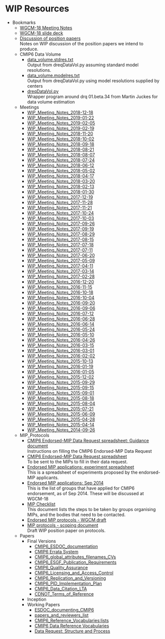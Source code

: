 <h1 class="title">WIP Resources</h1> 
         

<div id='folder_tree' class='yui-skin-sam'>
<ul><li class='expanded'><div class='folder'>Bookmarks</div> 
 <ul><li><span class='bookmark'><a href='https://docs.google.com/document/d/1lNWCak7UXUf5BeofHlrho7tCL5nHmw8Ok-7JVKOXvOA/edit'>WGCM-18 Meeting Notes</a></span></li>
		 <li><span class='bookmark'><a href='https://docs.google.com/presentation/d/1M4FB1n79cAu9rPHOQw-RteUB8piSl26s79OsBZkmQjA/edit#slide=id.p54'>WGCM-18 slide deck</a></span></li>
		 <li><span class='bookmark'><a href='https://docs.google.com/document/d/1oUVsbTMXUpu8AfIwBWnBX068-iKfrp5Si76IH38T_Dw/edit'>Discussion of position papers</a><br/>Notes on WIP discussion of the position papers we intend to produce.<br/></span></li><li class='expanded'><div class='folder'>CMIP6 Data Volume</div> 
 <ul>
	 <li><span class='bookmark'><a href='http://www.earthsystemcog.org/site_media/projects/wip/data_volume.stdres.txt'>data_volume.stdres.txt</a><br/>Output from dreqDataVol.py assuming standard model resolutions.<br/></span></li>
	 <li><span class='bookmark'><a href='http://www.earthsystemcog.org/site_media/projects/wip/data_volume.modelres.txt'>data_volume.modelres.txt</a><br/>Output from dreqDataVol.py using model resolutions supplied by centers<br/></span></li>
 <li><span class='bookmark'><a href='http://www.earthsystemcog.org/site_media/projects/wip/dreqDataVol.py'>dreqDataVol.py</a><br/>Wrapper program around drq 01.beta.34 from Martin Juckes for data volume estimation<br/></span></li></ul></li><li class='expanded'><div class='folder'>Meetings</div> 
 <ul>
	 <li><span class='bookmark'><a href='https://docs.google.com/document/d/1Th9-bw9dWY0Ctv1j2TxE53fhz2lIRZybvaKwbYLjRaA/edit'>WIP_Meeting_Notes_2018-12-18</a></span></li>
	 <li><span class='bookmark'><a href='https://docs.google.com/document/d/1sUboNUwWnqgpO1YA32wgPaXzFDK0oaiq206_37TkUds/edit'>WIP_Meeting_Notes_2019-01-22</a></span></li>
 <li><span class='bookmark'><a href='https://docs.google.com/document/d/1cUZu6OdRSS-tBNc_VuxoZoMPp1cHerXDf6t1x1iG5u0/edit'>WIP_Meeting_Notes_2019-02-05</a></span></li>
 <li><span class='bookmark'><a href='https://docs.google.com/document/d/1Fm-yriuvbkHVLxK7uT6umDJODx-WNgkZ52F5xRKY89M/edit'>WIP_Meeting_Notes_2019-02-19</a></span></li>
 <li><span class='bookmark'><a href='https://docs.google.com/document/d/1nYtKNiNGRp04zdhSY8_DUiR4a4vrz4nG2ZIugmm2k34/edit?usp=sharing'>WIP_Meeting_Notes_2018-11-20</a></span></li>
 <li><span class='bookmark'><a href='https://drive.google.com/open?id=1OKZtOAykauEeoIEDVSKp96fR2YpiA9zyLj8JmHPeLPg'>WIP_Meeting_Notes_2018-10-02</a></span></li>
 <li><span class='bookmark'><a href='https://drive.google.com/open?id=12u7iGR3Y6cGFMrHqCVldnsWhYs2IwnpLmI9VDulkobM'>WIP_Meeting_Notes_2018-09-18</a></span></li>
 <li><span class='bookmark'><a href='https://docs.google.com/document/d/1laEmV-ZxPg8gWqbk1GHyU9rckeVuY21PU2jT9_YcKNw/edit?usp=sharing'>WIP_Meeting_Notes_2018-08-21</a></span></li>
 <li><span class='bookmark'><a href='https://drive.google.com/open?id=1UTpckvXzHWVX3skxoRgm0rCuuKvwet1jjatY_zYDuUI'>WIP_Meeting_Notes_2018-08-07</a></span></li>
 <li><span class='bookmark'><a href='https://docs.google.com/document/d/1jZdgv7yHwd8YJY6SD00oyzzCyKYld1XBxSh2DBH6XNs/edit'>WIP_Meeting_Notes_2018-07-24</a></span></li>
 <li><span class='bookmark'><a href='https://docs.google.com/document/d/1Zsl1Es3sawceqIueyFgGIdVJuQllG-B3zOwysYec3A0/edit'>WIP_Meeting_Notes_2018-06-12</a></span></li>
 <li><span class='bookmark'><a href='https://docs.google.com/document/d/1J5vLBhdg9LmdgVyf5q-rqrgeTSkogROWzhuIV9fk_nM/edit'>WIP_Meeting_Notes_2018-05-02</a></span></li>
 <li><span class='bookmark'><a href='https://docs.google.com/document/d/1AV6EUOl8OYCu-sbA4_Wg_FC7TvYFvkNgs0QoUsmlii0/edit'>WIP_Meeting_Notes_2018-04-17</a></span></li>
 <li><span class='bookmark'><a href='https://docs.google.com/document/d/1Ut_nxpd7D63hrHS9m3p_l3VAvlBtVQDUr0UyJGQid_I/edit?usp=sharing'>WIP_Meeting_Notes_2018-03-20</a></span></li>
 <li><span class='bookmark'><a href='https://docs.google.com/document/d/1YiP7tmtpvrhUoi8GIb9nzn3ssodn57qFMPqzW6tYaNI/edit?usp=sharing'>WIP_Meeting_Notes_2018-02-13</a></span></li>
 <li><span class='bookmark'><a href='https://docs.google.com/document/d/1-b4RZtHfKiCCwc_CLOatmjJXyqUsBSbNSDdcvRycejk/edit?usp=sharing'>WIP_Meeting_Notes_2018-01-30</a></span></li>
 <li><span class='bookmark'><a href='https://docs.google.com/document/d/1n_0-wlMyMugn9e3aUTeKCAh6XRFIUISNfabdwwocuEc/edit'>WIP_Meeting_Notes_2017-12-19</a></span></li>
 <li><span class='bookmark'><a href='https://docs.google.com/document/d/1vsqeEDutNcZN4pHK534MAnkF5sKXcmjPAEfADdJNeF0/edit'>WIP_Meeting_Notes_2017-11-28</a></span></li>
 <li><span class='bookmark'><a href='https://docs.google.com/document/d/1zpFKTmzy5sYARhogzw59ClzBNiE9QCAoJNl4yXfrTRM/edit'>WIP_Meeting_Notes_2017-11-21</a></span></li>
 <li><span class='bookmark'><a href='https://docs.google.com/document/d/1qWnGdlKfmQzpoq2u4QT-nqATuztYhYbcsiPvnAJXI1I/edit'>WIP_Meeting_Notes_2017-10-24</a></span></li>
 <li><span class='bookmark'><a href='https://docs.google.com/document/d/1-Nbq58KSFSyQQbKO8Bq5tqIFDqaPlzfREVau8jeOSIg/edit'>WIP_Meeting_Notes_2017-10-03</a></span></li>
 <li><span class='bookmark'><a href='https://docs.google.com/document/d/1SMMQNkl_K0qTyMAe4GxrD4m93m8OiNO6RhzUEDGEPDQ/edit'>WIP_Meeting_Notes_2017-09-26</a></span></li>
 <li><span class='bookmark'><a href='https://docs.google.com/document/d/12WRn2WELr0O1CDWImKfgmOrvBhXkfmtbTE4l-Ae5ovU/edit'>WIP_Meeting_Notes_2017-09-19</a></span></li>
 <li><span class='bookmark'><a href='https://docs.google.com/document/d/1yXDDMWt9SDE12Mq4MyWS71ePLQ4wDj16cEBWc8uwze4/edit'>WIP_Meeting_Notes_2017-08-29</a></span></li>
 <li><span class='bookmark'><a href='https://docs.google.com/document/d/1mtPWxHMbp4ByI66uPoQTjQ92JD6h-oOZblK8DRMxFis/edit'>WIP_Meeting_Notes_2017-08-15</a></span></li>
 <li><span class='bookmark'><a href='https://docs.google.com/document/d/1zkDbwiic1XdA46yEegiiW8y4zWSWvepT_4k14uf9MTI/edit'>WIP_Meeting_Notes_2017-07-18</a></span></li>
 <li><span class='bookmark'><a href='https://docs.google.com/document/d/16xxXGevIdxXVncyNXarCMf0T2oLc9xMjlIHJhbbMt_8/edit'>WIP_Meeting_Notes_2017-07-11</a></span></li>
 <li><span class='bookmark'><a href='https://docs.google.com/document/d/1i1cGLZW0lyfW4GZ0ygc5uT6465F-Nw2ZwaOUw1oHZzs/edit'>WIP_Meeting_Notes_2017-06-20</a></span></li>
 <li><span class='bookmark'><a href='https://docs.google.com/document/d/1FRRsOwikfk7Efeg0Ve4t6LGmhUy63Cb0jk090vuvxGE/edit'>WIP_Meeting_Notes_2017-05-09</a></span></li>
 <li><span class='bookmark'><a href='https://drive.google.com/open?id=1AvR8ce3FzCo08ubJX4wbHMDd2pU8S8ebSo0UyQ0EvNg'>WIP_Meeting_Notes_2017-04-11</a></span></li>
 <li><span class='bookmark'><a href='https://docs.google.com/document/d/1i0tEr9qe7p89jfbDiflF4Fi-sY5KJR3ZfNq5WkPKDS4/edit'>WIP_Meeting_Notes_2017-03-14</a></span></li>
 <li><span class='bookmark'><a href='https://docs.google.com/document/d/19Mj-sPvPUf0Mu8WW-npJaHwVf1Vq5JzmL4liHRcjs7k/edit'>WIP_Meeting_Notes_2017-02-28</a></span></li>
 <li><span class='bookmark'><a href='https://docs.google.com/document/d/1YifkmcyMMP_TGhOTCN1b_Af-eMptPWyHJLZzBzP2BXc/edit?usp=sharing'>WIP_Meeting_Notes_2016-12-20</a></span></li>
 <li><span class='bookmark'><a href='https://docs.google.com/document/d/1OTYkDLlwV0iKxbNrSbB8gGuojFTTXXd4YsPQ_RJLD5Q/edit'>WIP_Meeting_Notes_2016-11-15</a></span></li>
 <li><span class='bookmark'><a href='https://docs.google.com/document/d/1K2bBv5yhWFR_RO1uYZm8PWZdXE5wW4BFibqLn4xyIPs/edit'>WIP_Meeting_Notes_2016-10-18</a></span></li>
 <li><span class='bookmark'><a href='https://docs.google.com/document/d/19pT-4ZzrxicNxr99cqQxK4XVoYdAoAXEvQ8d-yqR0ag/edit'>WIP_Meeting_Notes_2016-10-04</a></span></li>
 <li><span class='bookmark'><a href='https://docs.google.com/document/d/1Q6XdlZSAdaSacprlavOj9NLKKvSsJjuNNqdhRWfbxYE/edit'>WIP_Meeting_Notes_2016-09-20</a></span></li>
 <li><span class='bookmark'><a href='https://docs.google.com/document/d/1AkuH9NNW2c5tEGDVC3bl1TEa_8_vjUN0F9_Y8-N3Tvo/edit'>WIP_Meeting_Notes_2016-09-06</a></span></li>
 <li><span class='bookmark'><a href='https://docs.google.com/document/d/1_8c50SOPGAFzUHGNM4XGzg5avczfLwsfG7IplHlPKo8/edit'>WIP_Meeting_Notes_2016-07-12</a></span></li>
 <li><span class='bookmark'><a href='https://docs.google.com/document/d/1uyI7I6nPVPSiQP01X8R6sq_ZBB5LW_x0NgD0LatUsCk/edit'>WIP_Meeting_Notes_2016-06-28</a></span></li>
 <li><span class='bookmark'><a href='https://docs.google.com/document/d/1mB1B_oYxGwYYn0SACKsolc1sCqhmL9WTv6IHz9-E_ps/edit'>WIP_Meeting_Notes_2016-06-14</a></span></li>
 <li><span class='bookmark'><a href='https://docs.google.com/document/d/1Qalup94_TJ214C7JGiSQoURMKfDqL5IQN6s0ybmEBmI/edit'>WIP_Meeting_Notes_2016-05-24</a></span></li>
 <li><span class='bookmark'><a href='https://docs.google.com/document/d/1cF9I1S49Sbfi-s-ezJfFLvM-TW7ux7Uf7LsopZV00ck/edit'>WIP_Meeting_Notes_2016-05-10</a></span></li>
 <li><span class='bookmark'><a href='https://docs.google.com/document/d/1jO4e11K-k_ckFHoFE3EryqP4GA_LGJ0SyhtabJEtG3U/edit'>WIP_Meeting_Notes_2016-04-26</a></span></li>
 <li><span class='bookmark'><a href='https://docs.google.com/document/d/1eTGxuhZzLQs3fOOgkNAHkCY38AcTig7QxKu3ceOTFoc/edit'>WIP_Meeting_Notes_2016-03-15</a></span></li>
 <li><span class='bookmark'><a href='https://docs.google.com/document/d/1Q9yX8p6iVFtdMZHgpXMVujVEiNHagCFrS6NTGj3G19M/edit'>WIP_Meeting_Notes_2016-03-01</a></span></li>
 <li><span class='bookmark'><a href='https://docs.google.com/document/d/1jY4cNNnJpjYld3cerUWJCqXA9C-RKYQq_2XLn9963X8/edit'>WIP_Meeting_Notes_2016-02-02</a></span></li>
 <li><span class='bookmark'><a href='https://drive.google.com/open?id=1Qlgqond8BNx9KoZemXo1d7hn2ELKM-3y1ES4-rPdcL8'>WIP_Meeting_Notes_2015-10-13</a></span></li>
 <li><span class='bookmark'><a href='https://docs.google.com/document/d/1WCMm-RijubUVUUO9-OekoW4HXZVz6PpGBPG1C7OpRuM/edit'>WIP_Meeting_Notes_2016-01-19</a></span></li>
 <li><span class='bookmark'><a href='https://docs.google.com/document/d/16KXZZ_pWemt0h_e-r-n1yAFJGxUlTPuEg6ljd0T0l6I/edit'>WIP_Meeting_Notes_2016-01-05</a></span></li>
 <li><span class='bookmark'><a href='https://docs.google.com/document/d/142blLvDgvWbiqQI7vGwf7Z8ug0cvbgoXk2X1c9JVeBM/edit?usp=sharing'>WIP_Meeting_Notes_2015-12-02</a></span></li>
 <li><span class='bookmark'><a href='https://docs.google.com/document/d/10fCUAQGe_FYXNdd3m5t3C8nOMi7Txj3-kqX112yIcME/edit?usp=sharing'>WIP_Meeting_Notes_2015-09-29</a></span></li>
 <li><span class='bookmark'><a href='https://docs.google.com/document/d/1BNF8eZJN3cQwWIwAb0nfkI9mlin3z_zTt0fH2a-6Ptc/edit?usp=sharing'>WIP_Meeting_Notes_2015-09-15</a></span></li>
 <li><span class='bookmark'><a href='https://docs.google.com/document/d/1eIPH7jetGdx27ncJB9U7-UikExSB5hQsGxSJCYGKM6k/edit?usp=sharing'>WIP_Meeting_Notes_2015-09-01</a></span></li>
 <li><span class='bookmark'><a href='https://docs.google.com/document/d/1Mj7qUzJ_1Vs5kP2NTWIvSFedomLuu-dTxX0G4GRvhs4/edit?usp=sharing'>WIP_Meeting_Notes_2015-08-18</a></span></li>
 <li><span class='bookmark'><a href='https://docs.google.com/document/d/1P1u754kfPW3kQjoxBPo99Ag9b44umr9iFFU2TmUs2OM/edit?usp=sharing'>WIP_Meeting_Notes_2015-08-04</a></span></li>
 <li><span class='bookmark'><a href='https://docs.google.com/document/d/1l8d09b7f_UcfH6INg7aSc03Fmu1S8Bpfd0rOr6BDs_Y/edit?usp=sharing'>WIP_Meeting_Notes_2015-07-21</a></span></li>
 <li><span class='bookmark'><a href='https://drive.google.com/open?id=10W8rAsxRPfbRDVc0Cjsn6dHJNWeOtU3fP_WXKyN4UKs'>WIP_Meeting_Notes_2015-06-09</a></span></li>
 <li><span class='bookmark'><a href='https://docs.google.com/document/d/1SNBaGPA5LdwNTYd9QRBEI0LVpmBQG1rr-FCU1620KHA/edit'>WIP_Meeting_Notes_2015-04-28</a></span></li>
 <li><span class='bookmark'><a href='https://docs.google.com/document/d/1B5uBkATUJWYcPJRUolXAy36DaH_l6aijHQMc97YtyXE/edit'>WIP_Meeting_Notes_2015-04-14</a></span></li>
 <li><span class='bookmark'><a href='https://docs.google.com/document/d/1MZsktE5GJWBhSlOUmm4elWLckDHyemvgWLWsvFqxtsM/edit'>WIP_Meeting_Notes_2014-09-26</a></span></li></ul></li><li class='expanded'><div class='folder'>MIP_Protocols</div> 
 <ul>
	 <li><span class='bookmark'><a href='https://docs.google.com/document/d/1OmKGkhMCxn3L0GiZ-DcD0T0-e2iqtdv185nTt0iFtPA/edit'>CMIP6 Endorsed-MIP Data Request spreadsheet: Guidance document</a><br/>Instructions on filling the CMIP6 Endorsed-MIP Data Request<br/></span></li>
	 <li><span class='bookmark'><a href='https://docs.google.com/spreadsheets/d/1SqEBWSpBYSwahvv20y7qbjOBvwHC5QSEbgveOPUjtUE/edit'>CMIP6 Endorsed-MIP Data Request spreadsheet</a><br/>To be sent to the MIPs to fill in their data request.<br/></span></li>
 <li><span class='bookmark'><a href='https://docs.google.com/spreadsheets/d/1_4kKtc2Npy1HlOXGBO_0Kmlw0CJtM5eOhtxcd4EtCa0/edit#gid=1002749640'>Endorsed MIP applications: experiment spreadsheet</a><br/>This is a spreadsheet of experiments proposed by the endorsed-MIP applicants.<br/></span></li>
 <li><span class='bookmark'><a href='https://drive.google.com/?usp=docs_home&authuser=0#folders/0B9ck8V9dgI_CdTJqdXJfRnp0c00'>Endorsed MIP applications: Sep 2014</a><br/>This is the list of groups that have applied for CMIP6 endorsement, as of Sep 2014. These will be discussed at WGCM-18<br/></span></li>
 <li><span class='bookmark'><a href='https://docs.google.com/document/d/1gglXx9OuFidPbCwRriXuMVWesznrQHTHcl76Ag6UeRY/edit#heading=h.qrffcgz7iae6'>MIP Checklist</a><br/>This document lists the steps to be taken by groups organising MIPs, and the bodies that need to be contacted.<br/></span></li>
 <li><span class='bookmark'><a href='https://drive.google.com/?tab=mo&authuser=0#folders/0B9ck8V9dgI_CdTJqdXJfRnp0c00'>Endorsed MIP protocols - WGCM draft</a></span></li>
 <li><span class='bookmark'><a href='https://docs.google.com/document/d/1t4HMip4xm6cMTIoqJXHhrwoaLLllY3Jb-0SzsQbumh0/edit'>MIP protocols - scoping document</a><br/>Draft WIP position paper on protocols.<br/></span></li></ul></li><li class='expanded'><div class='folder'>Papers</div> 
 <ul>
	 <li><div class='folder'>Final Versions</div> 
 <ul>
	 <li><span class='bookmark'><a href='http://www.earthsystemcog.org/site_media/projects/wip/CMIP6_ESDOC_documentation.pdf'>CMIP6_ESDOC_documentation</a></span></li>
	 <li><span class='bookmark'><a href='https://docs.google.com/document/d/1LNhw23tQotVomnkWQqfCPrBWspZi0bpdv2a1IegvHKI/edit'>CMIP6 Errata System</a></span></li>
 <li><span class='bookmark'><a href='https://goo.gl/v1drZl'>CMIP6_global_attributes_filenames_CVs</a></span></li>
 <li><span class='bookmark'><a href='https://docs.google.com/document/d/1oFie37HV0cCpKrcOEVc_ATTAoeklm2zc3ZEfzCdWC4M/edit#heading=h.ssqo7vyqs8qz'>CMIP6_ESGF_Publication_Requirements</a></span></li>
 <li><span class='bookmark'><a href='https://docs.google.com/document/d/1ai92WU0h2AjJ8B5MJHJCuSAwLaRLyiZhX3gaoZzgv3Y/edit#heading=h.axzifdeyo41s'>CMIP6_Quality_Assurance</a></span></li>
 <li><span class='bookmark'><a href='https://drive.google.com/open?id=1n_vFZB0r1_dTrSD5yEqwi5wMz3pjRcXZqzxcj4AP-ig'>CMIP6_Licensing_and_Access_Control</a></span></li>
 <li><span class='bookmark'><a href='https://docs.google.com/document/d/14Vw0CT-xTCeK19LpCcF8RElu0ue1dt2faNciqKGpFGE/edit?usp=sharing'>CMIP6_Replication_and_Versioning</a></span></li>
 <li><span class='bookmark'><a href='https://drive.google.com/open?id=13VjI377yNRnBE9fHkAqRY5o-QlUQvlFaoTkPdwZaNio'>CMIP6_PID_Implementation_Plan</a></span></li>
 <li><span class='bookmark'><a href='https://docs.google.com/document/d/1o6IqLgRmNLBvZS92J00miJgUkt26UI1FADL4oacFvS8/edit?usp=sharing'>CMIP6_Data_Citation_LTA</a></span></li>
 <li><span class='bookmark'><a href='https://docs.google.com/document/d/1oRWqxtWWEfsucTVhk0G3bMqHC0BL4dJwADrOG8Ukj-g/edit?usp=sharing'>CDNOT_Terms_of_Reference</a></span></li></ul></li>
 <li><div class='folder'>Inception</div> 
 <ul></ul></li>
 <li><div class='folder'>Working Papers</div> 
 <ul>
	 <li><span class='bookmark'><a href='https://docs.google.com/document/d/1vsqeEDutNcZN4pHK534MAnkF5sKXcmjPAEfADdJNeF0/edit?usp=sharing'>ESDOC_documenting_CMIP6</a></span></li>
	 <li><span class='bookmark'><a href='https://docs.google.com/spreadsheets/d/1TmDR0G2GVapZERXsdXc5Sqo3O0fqahJe4VP52HHEEM0/edit#gid=212234681'>papers_and_reviewers_list</a></span></li>
	 <li><span class='bookmark'><a href='https://docs.google.com/spreadsheets/d/1ihUI7WbJrShTDUER862LBF2_4XQmxZiZMm_n5y1d-cs/edit#gid=0'>CMIP6_Reference_Vocabularies:lists</a></span></li>
	 <li><span class='bookmark'><a href='https://docs.google.com/document/d/1CzTUoX4H2S0XbQUM3_9yKvJ2la7qUExFV7ibGzThmhA/edit'>CMIP6 Data Reference Vocabularies</a></span></li>
	 <li><span class='bookmark'><a href='https://docs.google.com/document/d/1DQcoFNt223PDATAbMULqrIjVhfbJ9f5GDdM0mTZ7bmM/edit#heading=h.ajriftj7lx0q'>Data Request: Structure and Process</a></span></li></ul></li></ul></li></ul></li></ul></div></div>
    

